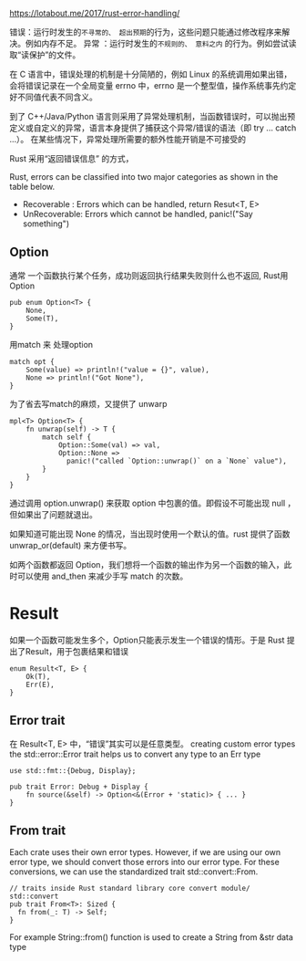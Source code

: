 https://lotabout.me/2017/rust-error-handling/

错误：运行时发生的`不寻常的、 超出预期`的行为，这些问题只能通过修改程序来解决。例如内存不足。
异常 ：运行时发生的`不规则的、 意料之内` 的行为。例如尝试读取“读保护”的文件。



在 C 语言中，错误处理的机制是十分简陋的，例如 Linux 的系统调用如果出错，会将错误记录在一个全局变量 errno 中，errno 是一个整型值，操作系统事先约定好不同值代表不同含义。

到了 C++/Java/Python 语言则采用了异常处理机制，当函数错误时，可以抛出预定义或自定义的异常，语言本身提供了捕获这个异常/错误的语法（即 try ... catch ...）。 在某些情况下，异常处理所需要的额外性能开销是不可接受的


Rust 采用“返回错误信息” 的方式， 

Rust, errors can be classified into two major categories as shown in the table below.
- Recoverable : Errors which can be handled, return Resut<T, E>
- UnRecoverable: Errors which cannot be handled, panic!("Say something")

## Option
通常 一个函数执行某个任务，成功则返回执行结果失败则什么也不返回, Rust用 Option<T>
```
pub enum Option<T> {
    None,
    Some(T),
}
```
用match 来 处理option
```
match opt {
    Some(value) => println!("value = {}", value),
    None => println!("Got None"),
}
```
为了省去写match的麻烦，又提供了 unwarp
```
mpl<T> Option<T> {
    fn unwrap(self) -> T {
        match self {
            Option::Some(val) => val,
            Option::None =>
              panic!("called `Option::unwrap()` on a `None` value"),
        }
    }
}
```
通过调用 option.unwrap() 来获取 option 中包裹的值。即假设不可能出现 null ，但如果出了问题就退出。

如果知道可能出现 None 的情况，当出现时使用一个默认的值。rust 提供了函数 unwrap_or(default) 来方便书写。

如两个函数都返回 Option，我们想将一个函数的输出作为另一个函数的输入，此时可以使用 and_then 来减少手写 match 的次数。

# Result
如果一个函数可能发生多个，Option只能表示发生一个错误的情形。于是 Rust 提出了Result，用于包裹结果和错误
```
enum Result<T, E> {
    Ok(T),
    Err(E),
}
```
## Error trait
在 Result<T, E> 中，“错误”其实可以是任意类型。
creating custom error types the std::error::Error trait helps us to convert any type to an Err type
```
use std::fmt::{Debug, Display};

pub trait Error: Debug + Display {
    fn source(&self) -> Option<&(Error + 'static)> { ... }
}
```

## From trait
Each crate uses their own error types. However, if we are using our own error type, we should convert those errors into our error type. For these conversions, we can use the standardized trait std::convert::From.
```
// traits inside Rust standard library core convert module/ std::convert
pub trait From<T>: Sized {
  fn from(_: T) -> Self;
}
```
For example String::from() function is used to create a String from &str data type

